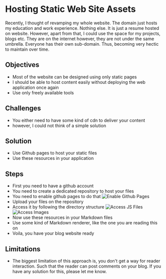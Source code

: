 # Hosting Static Web Site Assets

Recently, I thought of revamping my whole website. The domain just hosts my education and work experience. Nothing else. It is just a resume hosted on website. However, apart from that, I could use the space for my projects, blogs etc. They are on the internet however, they are not under the same umbrella. Everyone has their own sub-domain. Thus, becoming very hectic to maintain over time.

## Objectives
- Most of the website can be designed using only static pages
- I should be able to host content easily without deploying the web application once again
- Use only freely available tools

## Challenges
- You either need to have some kind of cdn to deliver your content
- however, I could not think of a simple solution

## Solution
- Use Github pages to host your static files
- Use these resources in your application

## Steps
- First you need to have a github account
- You need to create a dedicated repository to host your files
- You need to enable github pages to do that
  ![Enable Github Pages](${static-file-hosting-github-pages} "Enable Github Pages")
- Upload your files on the repository
- Access it by following the directory structure
  ![Access JS Files](https://palash90.github.io/site-assets/blogs/static-file-hosting/js-hosting.png "Scripts")
  ![Access Images](https://palash90.github.io/site-assets/blogs/static-file-hosting/image-hosting.png "Images")
- Now use these resources in your Markdown files
- Use some kind of Markdown renderer, like the one you are reading this on
- Voila, you have your blog website ready

## Limitations
- The biggest limitation of this approach is, you don't get a way for reader interaction. Such that the reader can post comments on your blog. If you have any solution for this, please let me know.